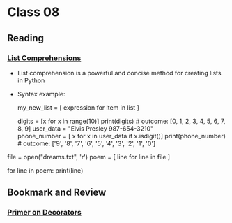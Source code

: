 # Class 08
## Reading

### [List Comprehensions](https://www.pythonforbeginners.com/basics/list-comprehensions-in-python)
- List comprehension is a powerful and concise method for creating lists in Python
- Syntax example:
 
  my_new_list = [ expression for item in list ]
  
  digits = [x for x in range(10)]
      print(digits) # outcome: [0, 1, 2, 3, 4, 5, 6, 7, 8, 9]
  user_data = "Elvis Presley 987-654-3210"
  <br>
  phone_number = [ x for x in user_data if x.isdigit()]
  print(phone_number) # outcome: ['9', '8', '7', '6', '5', '4', '3', '2', '1', '0']
  <br>

file = open("dreams.txt", 'r')
poem = [ line for line in file ]

for line in poem:
    print(line)
    

## Bookmark and Review

### [Primer on Decorators](https://realpython.com/primer-on-python-decorators/)